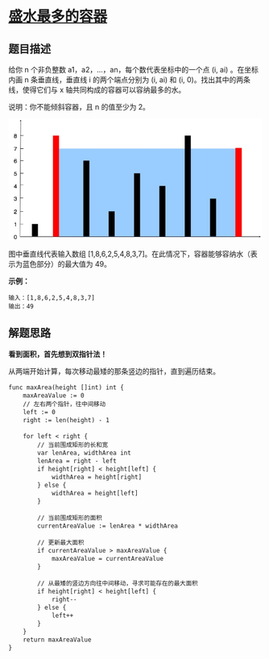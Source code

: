 # [盛水最多的容器](https://leetcode-cn.com/problems/container-with-most-water/)

## 题目描述

给你 n 个非负整数 a1，a2，...，an，每个数代表坐标中的一个点 (i, ai) 。在坐标内画 n 条垂直线，垂直线 i 的两个端点分别为 (i, ai) 和 (i, 0)。找出其中的两条线，使得它们与 x 轴共同构成的容器可以容纳最多的水。

说明：你不能倾斜容器，且 n 的值至少为 2。 

![盛水最多的容器示意图](../images/maxarea-container-water.jpg)

图中垂直线代表输入数组 [1,8,6,2,5,4,8,3,7]。在此情况下，容器能够容纳水（表示为蓝色部分）的最大值为 49。

**示例：**

```
输入：[1,8,6,2,5,4,8,3,7]
输出：49
```

## 解题思路

**看到面积，首先想到双指针法！**

从两端开始计算，每次移动最矮的那条竖边的指针，直到遍历结束。

```golang
func maxArea(height []int) int {
    maxAreaValue := 0
    // 左右两个指针，往中间移动
    left := 0
    right := len(height) - 1

    for left < right {
        // 当前围成矩形的长和宽
        var lenArea, widthArea int
        lenArea = right - left
        if height[right] < height[left] {
            widthArea = height[right]
        } else {
            widthArea = height[left]
        }

        // 当前围成矩形的面积
        currentAreaValue := lenArea * widthArea
        
        // 更新最大面积
        if currentAreaValue > maxAreaValue {
            maxAreaValue = currentAreaValue
        }

        // 从最矮的竖边方向往中间移动，寻求可能存在的最大面积
        if height[right] < height[left] {
            right--
        } else {
            left++
        }
    }
    return maxAreaValue
}
```

